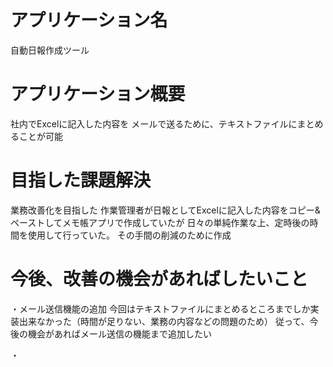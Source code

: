 # アプリケーション名
自動日報作成ツール

# アプリケーション概要
社内でExcelに記入した内容を
メールで送るために、テキストファイルにまとめることが可能

# 目指した課題解決
業務改善化を目指した
作業管理者が日報としてExcelに記入した内容をコピー&ペーストしてメモ帳アプリで作成していたが
日々の単純作業な上、定時後の時間を使用して行っていた。
その手間の削減のために作成

# 今後、改善の機会があればしたいこと
・メール送信機能の追加
今回はテキストファイルにまとめるところまでしか実装出来なかった（時間が足りない、業務の内容などの問題のため）
従って、今後の機会があればメール送信の機能まで追加したい

・
